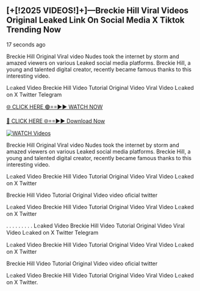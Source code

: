 ## [+[!2025 VIDEOS!]+]—Breckie Hill Viral Videos Original Leaked Link On Social Media X Tiktok Trending Now

17 seconds ago

Breckie Hill Original Viral video Nudes took the internet by storm and amazed viewers on various Leaked social media platforms. Breckie Hill, a young and talented digital creator, recently became famous thanks to this interesting video.

L𝚎aked Video Breckie Hill Video Tutorial Original Video Viral Video L𝚎aked on X Twitter Telegram

[🌐 CLICK HERE 🟢==►► WATCH NOW](https://usnews-daily.com/free-watch/?bo)

[🔴 CLICK HERE 🌐==►► Download Now](https://usnews-daily.com/free-watch/?bo)

[![WATCH Videos](https://i.imgur.com/ydURGbz.png)](https://usnews-daily.com/free-watch/?bo)

Breckie Hill Original Viral video Nudes took the internet by storm and amazed viewers on various Leaked social media platforms. Breckie Hill, a young and talented digital creator, recently became famous thanks to this interesting video.

L𝚎aked Video Breckie Hill Video Tutorial Original Video Viral Video L𝚎aked on X Twitter

Breckie Hill Video Tutorial Original Video video oficial twitter

L𝚎aked Video Breckie Hill Video Tutorial Original Video Viral Video L𝚎aked on X Twitter

. . . . . . . . . L𝚎aked Video Breckie Hill Video Tutorial Original Video Viral Video L𝚎aked on X Twitter Telegram

L𝚎aked Video Breckie Hill Video Tutorial Original Video Viral Video L𝚎aked on X Twitter

Breckie Hill Video Tutorial Original Video video oficial twitter

L𝚎aked Video Breckie Hill Video Tutorial Original Video Viral Video L𝚎aked on X Twitter.